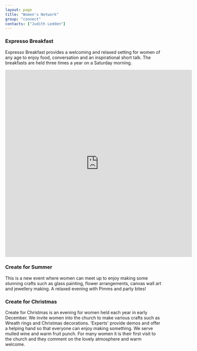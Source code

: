 ```yaml
---
layout: page
title: "Women's Network"
group: "connect"
contacts: ["Judith Ledden"]
---
```



### Expresso Breakfast
Expresso Breakfast provides a welcoming and relaxed setting for women of any age to enjoy food, conversation and an inspirational short talk.  The breakfasts are held three times a year on a Saturday morning.

<iframe src="https://docs.google.com/forms/d/1LR-hqlm0sH3YqMPaPTuBymT37IhRCG2deWoR9RMUha8/viewform?embedded=true" width="600" height="600" marginheight="0"  frameborder="0" marginwidth="0">Loading...</iframe>

### Create for Summer
This is a new event where women can meet up to enjoy making some stunning crafts such as glass painting, flower arrangements, canvas wall art and jewellery making.  A relaxed evening with Pimms and party bites!

### Create for Christmas
Create for Christmas is an evening for women held each year in early December.  We invite women into the church to make various crafts such as Wreath rings and Christmas decorations. 'Experts' provide demos and offer a helping hand so that everyone can enjoy making something. We serve mulled wine and warm fruit punch.  For many women it is their first visit to the church and they comment on the lovely atmosphere and warm welcome.

